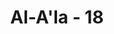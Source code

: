 ---
title: "Al-A'la - 18"
no: 18
arabic_no: ١٨
ayah: اِنَّ هٰذَا لَفِى الصُّحُفِ الْاُوْلٰىۙ 
translation: "Sesungguhnya ini terdapat dalam kitab-kitab yang dahulu,"
tafsir: "Dalam ayat ini, Allah menerangkan bahwa apa yang disampaikan-Nya kepada Nabi Muhammad tentang perintah dan larangan, janji anugerah dan peringatan adalah sama dengan apa yang telah terdapat di dalam kitab Nabi Ibrahim dan Nabi Musa. Dengan demikian, Nabi Muhammad hanya mengingatkan kembali kepada agama-Nya yang terdahulu yang telah dilupakan oleh manusia. Agama yang ada itu telah diubah oleh tangan-tangan manusia, dirusak oleh hawa nafsu dan adat istiadat nenek moyang mereka sehingga telah menyimpang dari yang sebenarnya. Firman Allah:\n\nDan sungguh, (Al-Qur'an) ini benar-benar diturunkan oleh Tuhan seluruh alam, Yang dibawa turun oleh ar-Ruh al-Amin (Jibril), ke dalam hatimu (Muhammad) agar engkau termasuk orang yang memberi peringatan, dengan bahasa Arab yang jelas. Dan sungguh, (Al-Qur'an) itu (disebut) dalam kitab-kitab orang yang terdahulu. (asy-Syu'ara'/26: 192-196)\n\nDia (Allah) telah mensyariatkan kepadamu agama yang telah diwasiatkan-Nya kepada Nuh dan apa yang telah Kami wahyukan kepadamu (Muhammad) dan apa yang telah Kami wasiatkan kepada Ibrahim, Musa dan Isa yaitu tegakkanlah agama (keimanan dan ketakwaan) dan janganlah kamu berpecah-belah di dalamnya. Sangat berat bagi orang-orang musyrik (untuk mengikuti) agama yang kamu serukan kepada mereka. Allah memilih orang yang Dia kehendaki kepada agama tauhid dan memberi petunjuk kepada (agama)-Nya bagi orang yang kembali (kepada-Nya). (asy-Syura/42: 13)"
---